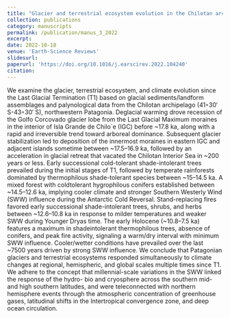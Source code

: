 ```yaml
---
title: "Glacier and terrestrial ecosystem evolution in the Chilotan archipelago sector of northwestern Patagonia since the Last Glacial Termination"
collection: publications
category: manuscripts
permalink: /publication/manus_3_2022
excerpt:
date: 2022-10-18
venue: 'Earth-Science Reviews'
slidesurl: 
paperurl: 'https://doi.org/10.1016/j.earscirev.2022.104240'
citation: 
---
```


We examine the glacier, terrestrial ecosystem, and climate evolution since the Last Glacial Termination (T1)
based on glacial sediments/landform assemblages and palynological data from the Chilotan archipelago
(41◦30′ S-43◦30′ S), northwestern Patagonia. Deglacial warming drove recession of the Golfo Corcovado glacier
lobe from the Last Glacial Maximum moraines in the interior of Isla Grande de Chilo´e (IGC) before ~17.8 ka,
along with a rapid and irreversible trend toward arboreal dominance. Subsequent glacier stabilization led to
deposition of the innermost moraines in eastern IGC and adjacent islands sometime between ~17.5–16.9 ka,
followed by an acceleration in glacial retreat that vacated the Chilotan Interior Sea in ~200 years or less. Early
successional cold-tolerant shade-intolerant trees prevailed during the initial stages of T1, followed by temperate
rainforests dominated by thermophilous shade-tolerant species between ~15–14.5 ka. A mixed forest with coldtolerant
hygrophilous conifers established between ~14.5–12.6 ka, implying cooler climate and stronger
Southern Westerly Wind (SWW) influence during the Antarctic Cold Reversal. Stand-replacing fires favored early
successional shade-intolerant trees, shrubs, and herbs between ~12.6–10.8 ka in response to milder temperatures
and weaker SWW during Younger Dryas time. The early Holocene (~10.8–7.5 ka) features a maximum in shadeintolerant
thermophilous trees, absence of conifers, and peak fire activity, signaling a warm/dry interval with
minimum SWW influence. Cooler/wetter conditions have prevailed over the last ~7500 years driven by strong
SWW influence. We conclude that Patagonian glaciers and terrestrial ecosystems responded simultaneously to
climate changes at regional, hemispheric, and global scales multiple times since T1. We adhere to the concept
that millennial-scale variations in the SWW linked the response of the hydro- bio and cryosphere across the
southern mid- and high southern latitudes, and were teleconnected with northern hemisphere events through the
atmospheric concentration of greenhouse gases, latitudinal shifts in the Intertropical convergence zone, and deep
ocean circulation.
